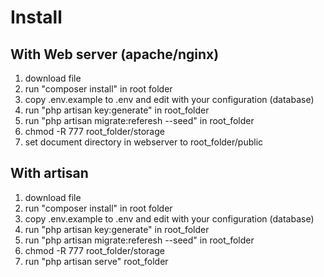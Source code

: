 # Install

With Web server (apache/nginx)
-------------------------------
1. download file
2. run "composer install" in root folder
3. copy .env.example to .env and edit with your configuration (database)
4. run "php artisan key:generate" in root_folder
5. run "php artisan migrate:referesh --seed" in root_folder
6. chmod -R 777 root_folder/storage
7. set document directory in webserver to root_folder/public


With artisan
-------------------------------
1. download file
2. run "composer install" in root folder
3. copy .env.example to .env and edit with your configuration (database)
4. run "php artisan key:generate" in root_folder
5. run "php artisan migrate:referesh --seed" in root_folder
6. chmod -R 777 root_folder/storage
7. run "php artisan serve" root_folder

